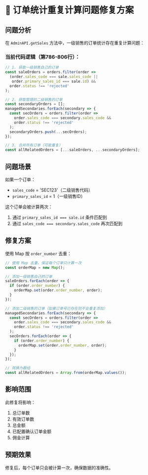 # 🔧 订单统计重复计算问题修复方案

## 问题分析

在 `AdminAPI.getSales` 方法中，一级销售的订单统计存在重复计算问题：

### 当前代码逻辑（第786-806行）：
```javascript
// 1. 获取一级销售自己的订单
const saleOrders = orders.filter(order => 
  (order.sales_code === sale.sales_code || 
   order.primary_sales_id === sale.id) &&
  order.status !== 'rejected'
);

// 2. 获取管理的二级销售的订单
const secondaryOrders = [];
managedSecondaries.forEach(secondary => {
  const secOrders = orders.filter(order => 
    order.sales_code === secondary.sales_code &&
    order.status !== 'rejected'
  );
  secondaryOrders.push(...secOrders);
});

// 3. 合并所有订单（可能重复）
const allRelatedOrders = [...saleOrders, ...secondaryOrders];
```

## 问题场景

如果一个订单：
- `sales_code` = 'SEC123'（二级销售代码）
- `primary_sales_id` = 1（一级销售ID）

这个订单会被计算两次：
1. 通过 `primary_sales_id === sale.id` 条件匹配到
2. 通过 `sales_code === secondary.sales_code` 再次匹配到

## 修复方案

使用 Map 按 `order_number` 去重：

```javascript
// 使用 Map 去重，保证每个订单只计算一次
const orderMap = new Map();

// 添加一级销售自己的订单
saleOrders.forEach(order => {
  if (order.order_number) {
    orderMap.set(order.order_number, order);
  }
});

// 添加二级销售的订单（如果订单号已存在则不会重复添加）
managedSecondaries.forEach(secondary => {
  const secOrders = orders.filter(order => 
    order.sales_code === secondary.sales_code &&
    order.status !== 'rejected'
  );
  secOrders.forEach(order => {
    if (order.order_number) {
      orderMap.set(order.order_number, order);
    }
  });
});

// 转换为数组
const allRelatedOrders = Array.from(orderMap.values());
```

## 影响范围

此修复将影响：
1. 总订单数
2. 有效订单数
3. 总金额
4. 已配置确认订单金额
5. 佣金计算

## 预期效果

修复后，每个订单只会被计算一次，确保数据的准确性。
